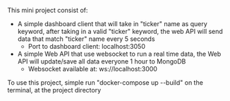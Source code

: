 This mini project consist of: 
  - A simple dashboard client that will take in "ticker" name as query keyword, after taking in a valid "ticker" keyword, the web API will send data that match "ticker" name every 5 seconds
    - Port to dashboard client: localhost:3050
  - A simple Web API that use websocket to run a real time data, the Web API will update/save all data everyone 1 hour to MongoDB
    - Websocket available at: ws://localhost:3000 

To use this project, simple run "docker-compose up --build" on the terminal, at the project directory
